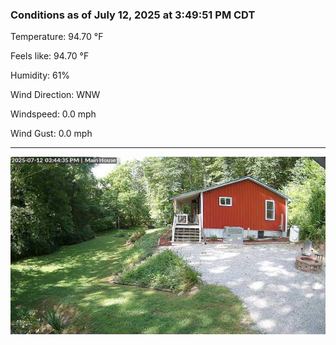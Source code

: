 ### Conditions as of July 12, 2025 at 3:49:51 PM CDT 

Temperature: 94.70 &deg;F

Feels like: 94.70 &deg;F

Humidity: 61%

Wind Direction: WNW

Windspeed: 0.0 mph

Wind Gust: 0.0 mph

---

<img src="./images/latest.jpeg"/>

